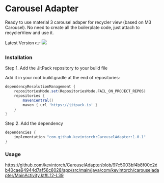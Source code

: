 # Carousel Adapter
Ready to use material 3 carousel adaper for recycler view (based on M3 Carousel). No need to create all the boilerplate code, just attach to recyclerView and use it.

Latest Version 👉  [![](https://jitpack.io/v/kevintorch/CarouselAdapter.svg)](https://jitpack.io/#kevintorch/CarouselAdapter)

### Installation

Step 1. Add the JitPack repository to your build file

Add it in your root build.gradle at the end of repositories:
```groovy
dependencyResolutionManagement {
    repositoriesMode.set(RepositoriesMode.FAIL_ON_PROJECT_REPOS)
    repositories {
        mavenCentral()
        maven { url 'https://jitpack.io' }
    }
}
```
Step 2. Add the dependency

```groovy
dependencies {
    implementation "com.github.kevintorch:CarouselAdapter:1.0.1"
}
```

### Usage

https://github.com/kevintorch/CarouselAdapter/blob/97c5003bf4b8f00c2db40cae94944d7af56c8028/app/src/main/java/com/kevintorch/carouseladapter/MainActivity.kt#L12-L39
